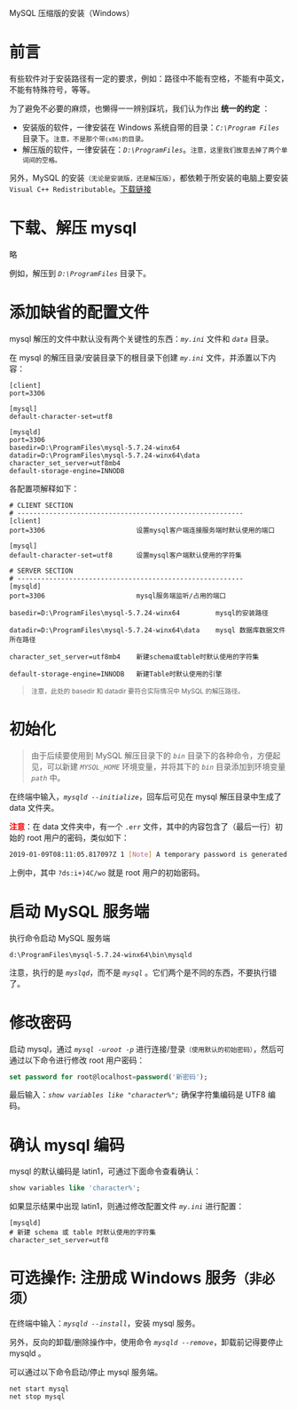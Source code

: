 <span class="title">MySQL 压缩版的安装（Windows）</span>

# 前言

有些软件对于安装路径有一定的要求，例如：路径中不能有空格，不能有中英文，不能有特殊符号，等等。

为了避免不必要的麻烦，也懒得一一辨别踩坑，我们认为作出 **统一的约定** ：

- 安装版的软件，一律安装在 Windows 系统自带的目录：*`C:\Program Files`* 目录下。<small>注意，不是那个带`(x86)`的目录。</small>
- 解压版的软件，一律安装在：*`D:\ProgramFiles`*。<small>注意，这里我们故意去掉了两个单词间的空格。</small>

另外，MySQL 的安装<small>（无论是安装版，还是解压版）</small>，都依赖于所安装的电脑上要安装 `Visual C++ Redistributable`。[下载链接](https://www.microsoft.com/en-us/download/details.aspx?id=40784)


# 下载、解压 mysql

略

例如，解压到 *`D:\ProgramFiles`* 目录下。



# 添加缺省的配置文件

mysql 解压的文件中默认没有两个关键性的东西：*`my.ini`* 文件和 *`data`* 目录。

在 mysql 的解压目录/安装目录下的根目录下创建 *`my.ini`* 文件，并添置以下内容： 

```properties
[client]
port=3306

[mysql]
default-character-set=utf8

[mysqld]
port=3306
basedir=D:\ProgramFiles\mysql-5.7.24-winx64
datadir=D:\ProgramFiles\mysql-5.7.24-winx64\data
character_set_server=utf8mb4
default-storage-engine=INNODB
```

各配置项解释如下：

```properties
# CLIENT SECTION
# ---------------------------------------------------------
[client]
port=3306                       设置mysql客户端连接服务端时默认使用的端口

[mysql]
default-character-set=utf8      设置mysql客户端默认使用的字符集

# SERVER SECTION
# ---------------------------------------------------------
[mysqld]
port=3306                       mysql服务端监听/占用的端口

basedir=D:\ProgramFiles\mysql-5.7.24-winx64         mysql的安装路径

datadir=D:\ProgramFiles\mysql-5.7.24-winx64\data    mysql 数据库数据文件所在路径

character_set_server=utf8mb4    新建schema或table时默认使用的字符集

default-storage-engine=INNODB   新建Table时默认使用的引擎
```

> <small>注意，此处的 basedir 和 datadir 要符合实际情况中 MySQL 的解压路径。</small>


# 初始化

> 由于后续要使用到 MySQL 解压目录下的 *`bin`* 目录下的各种命令，方便起见，可以新建 *`MYSQL_HOME`* 环境变量，并将其下的 *`bin`* 目录添加到环境变量 *`path`* 中。

在终端中输入，*`mysqld --initialize`*，回车后可见在 mysql 解压目录中生成了 data 文件夹。

<font color="red">**注意**</font>：在 data 文件夹中，有一个 `.err` 文件，其中的内容包含了（最后一行）初始的 root 用户的密码，类似如下：

```sh
2019-01-09T08:11:05.817097Z 1 [Note] A temporary password is generated for root@localhost: ?ds:i+)4C/wo
```

上例中，其中 `?ds:i+)4C/wo` 就是 root 用户的初始密码。



# 启动 MySQL 服务端

执行命令启动 MySQL 服务端


```shell
d:\ProgramFiles\mysql-5.7.24-winx64\bin\mysqld
```

注意，执行的是 *`myslqd`*，而不是 *`mysql`* 。它们两个是不同的东西，不要执行错了。



# 修改密码

启动 mysql，通过 *`mysql -uroot -p`* 进行连接/登录<small>（使用默认的初始密码）</small>，然后可通过以下命令进行修改 root 用户密码：



```sql
set password for root@localhost=password('新密码');
```



最后输入：*`show variables like "character%";`* 确保字符集编码是 UTF8 编码。



# 确认 mysql 编码

mysql 的默认编码是 latin1，可通过下面命令查看确认：

```sql
show variables like 'character%';
```

如果显示结果中出现 latin1，则通过修改配置文件 *`my.ini`* 进行配置：

```
[mysqld]
# 新建 schema 或 table 时默认使用的字符集
character_set_server=utf8
```


# 可选操作: 注册成 Windows 服务<small>（非必须）</small>

在终端中输入：*`mysqld --install`*，安装 mysql 服务。

另外，反向的卸载/删除操作中，使用命令 *`mysqld --remove`*，卸载前记得要停止 mysqld 。

可以通过以下命令启动/停止 mysql 服务端。

```
net start mysql
net stop mysql
```
